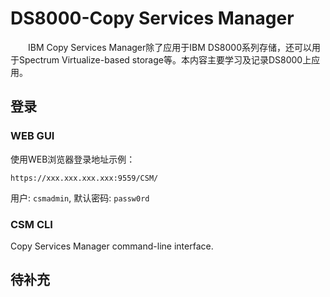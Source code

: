 # DS8000-Copy Services Manager
&#8195;&#8195;IBM Copy Services Manager除了应用于IBM DS8000系列存储，还可以用于Spectrum Virtualize-based storage等。本内容主要学习及记录DS8000上应用。
## 登录
### WEB GUI
使用WEB浏览器登录地址示例：
```
https://xxx.xxx.xxx.xxx:9559/CSM/
```
用户: `csmadmin`, 默认密码: `passw0rd`
### CSM CLI
Copy Services Manager command-line  interface.
## 待补充